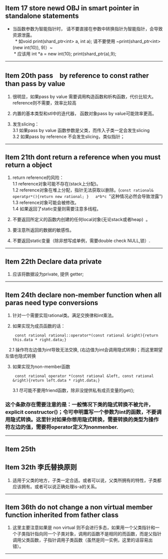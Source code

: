 ## Item 17 store newd OBJ in smart pointer in standalone statements

- 当函数参数为智能指针时， 请不要直接在参数中转换指针为智能指针，会导致资源泄露。  
    * 如void print(shard_ptr\<int\> a, int a); 请不要使用 ~print(shard_ptr\<int\>(new int(10)), 9)）~   
    * 应该用 int \*a = new int\(10\);  print(shard_ptr<int>(a),9);



---


## Item 20th pass　by reference to const rather than pass by value
1. 很明显，如果pass by value 需要调用构造函数和析构函数，代价比较大。reference则不需要，效率比较高

2. 内置的基本类型和stl中的迭代器， 函数对象pass by value可能效率更高。

3. 发生slicing：  
    3.1 如果pass by value 函数参数是父类，而传入子类一定会发生slicing  
    3.2 如果pass by reference 不会发生slicing，类似指针；
    
----

## Item 21th dont return a reference when you must return a object

1. return reference的风险：  
1.1 reference对象可能不存在(stack上分配)。  
1.2 reference对象在堆上分配，指针无法获取以删除。(`const rational& operatpr*(){return new rational; }   a*b*c `"这种情况必然会导致泄露")  
1.3 reference对象可能会被修改。  
1.4 如果返回了static变量则需要注意多线程。

2. 不要返回所定义的函数内创建的任何local对象(无论stack或者heap)  。

3. 要注意所返回的数据的敏感性。  

4. 不要返回static变量（除非想写成单例，需要double check NULL,锁）.

---
## Item 22th Declare data private
1. 应该将数据设为private, 提供 getter;
---

## Item 24th declare non-member function when all paras need type conversions

1. 针对一个需要实现rational类。满足交换律和int乘法。
2. 如果实现为成员函数的话：  

        const rational rational::operator*(const rational &right){return this.data * right.data;}  

    2.1 操作符左边值为int导致无法交换, (右边值为int会调用隐式转换)；而这里期望左值也隐式转换  

3. 如果实现为non-member函数  

        const rational operator *(const rational &left, const rational &right){return left.data * right.data;}
    
    3.1 尽可能不要用friend函数，除非没提供私有成员变量的get();

### 这个条款存在需要注意的是：一般情况下类的隐式转换不被允许，explicit constructor()；令可申明重写一个参数为int的函数，不要调用隐式转换。这里针对如果你想用隐式转换，需要转换的类型为操作符左边的值，需要将operator定义为nonmenber. 

----


## Item 25th  
## Item 32th 李氏替换原则

1. 适用于父类的地方，子类一定合适。或者可以说，父类所拥有的特性，子类都应该拥有。或者可以说正确处理is-a的关系。


-----

## Item 36th do not change a non virtual member function inherited from father class

1. 这里主要注意如果是 non virtual 则不会进行多态，如果用一个父类指针和一个子类指针指向同一个子类对象，调用的函数不是相同的而函数，而是父指针调用父类函数，子指针调用子类函数（虽然是同一实例，这里的话容易出错）。

-------
